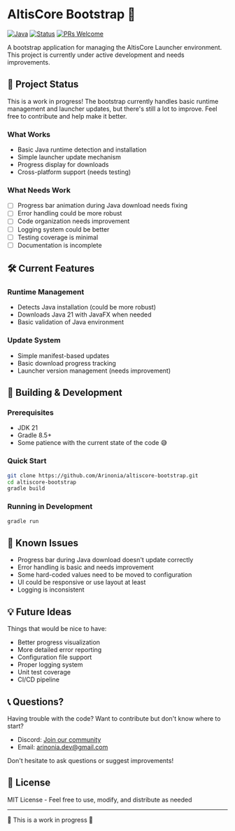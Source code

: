 # AltisCore Bootstrap 🚧
[![Java](https://img.shields.io/badge/Java-21-orange.svg)](https://www.oracle.com/java/)
[![Status](https://img.shields.io/badge/Status-In_Development-yellow.svg)]()
[![PRs Welcome](https://img.shields.io/badge/PRs-welcome-brightgreen.svg)]()

A bootstrap application for managing the AltisCore Launcher environment. This project is currently under active development and needs improvements.

## 🚧 Project Status

This is a work in progress! The bootstrap currently handles basic runtime management and launcher updates, but there's still a lot to improve. Feel free to contribute and help make it better.

### What Works
- Basic Java runtime detection and installation
- Simple launcher update mechanism
- Progress display for downloads
- Cross-platform support (needs testing)

### What Needs Work
- [ ] Progress bar animation during Java download needs fixing
- [ ] Error handling could be more robust
- [ ] Code organization needs improvement
- [ ] Logging system could be better
- [ ] Testing coverage is minimal
- [ ] Documentation is incomplete

## 🛠️ Current Features

### Runtime Management
- Detects Java installation (could be more robust)
- Downloads Java 21 with JavaFX when needed
- Basic validation of Java environment

### Update System
- Simple manifest-based updates
- Basic download progress tracking
- Launcher version management (needs improvement)

## 🔧 Building & Development

### Prerequisites
- JDK 21
- Gradle 8.5+
- Some patience with the current state of the code 😅

### Quick Start
```bash
git clone https://github.com/Arinonia/altiscore-bootstrap.git
cd altiscore-bootstrap
gradle build
```

### Running in Development
```bash
gradle run
```

## 🐛 Known Issues

- Progress bar during Java download doesn't update correctly
- Error handling is basic and needs improvement
- Some hard-coded values need to be moved to configuration
- UI could be responsive or use layout at least
- Logging is inconsistent

## 💡 Future Ideas

Things that would be nice to have:
- Better progress visualization
- More detailed error reporting
- Configuration file support
- Proper logging system
- Unit test coverage
- CI/CD pipeline

## 📞 Questions?

Having trouble with the code? Want to contribute but don't know where to start?
- Discord: [Join our community](https://discord.gg/Xut47pGAXC)
- Email: arinonia.dev@gmail.com

Don't hesitate to ask questions or suggest improvements!

## 📝 License
MIT License - Feel free to use, modify, and distribute as needed

---
🚧 This is a work in progress 🚧